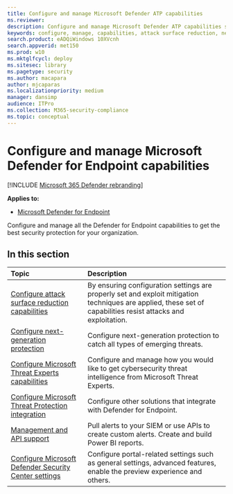 ```yaml
---
title: Configure and manage Microsoft Defender ATP capabilities
ms.reviewer: 
description: Configure and manage Microsoft Defender ATP capabilities such as attack surface reduction, and next-generation protection
keywords: configure, manage, capabilities, attack surface reduction, next-generation protection, security controls, endpoint detection and response, auto investigation and remediation, security controls, controls
search.product: eADQiWindows 10XVcnh
search.appverid: met150
ms.prod: w10
ms.mktglfcycl: deploy
ms.sitesec: library
ms.pagetype: security
ms.author: macapara
author: mjcaparas
ms.localizationpriority: medium
manager: dansimp
audience: ITPro
ms.collection: M365-security-compliance 
ms.topic: conceptual
---
```


# Configure and manage Microsoft Defender for Endpoint capabilities

[!INCLUDE [Microsoft 365 Defender rebranding](../../includes/microsoft-defender.md)]

**Applies to:**

- [Microsoft Defender for Endpoint](https://go.microsoft.com/fwlink/p/?linkid=2146631)

Configure and manage all the Defender for Endpoint capabilities to get the best security protection for your organization. 


## In this section 
Topic | Description 
:---|:---
[Configure attack surface reduction capabilities](configure-attack-surface-reduction.md) |  By ensuring configuration settings are properly set and exploit mitigation techniques are applied, these set of capabilities resist attacks and exploitation. 
[Configure next-generation protection](../microsoft-defender-antivirus/configure-microsoft-defender-antivirus-features.md) | Configure next-generation protection to catch all types of emerging threats.
[Configure Microsoft Threat Experts capabilities](configure-microsoft-threat-experts.md) | Configure and manage how you would like to get cybersecurity threat intelligence from Microsoft Threat Experts.
[Configure Microsoft Threat Protection integration](https://docs.microsoft.com/windows/security/threat-protection/microsoft-defender-atp/threat-protection-integration)| Configure other solutions that integrate with Defender for Endpoint.
[Management and API support](https://docs.microsoft.com/windows/security/threat-protection/microsoft-defender-atp/management-apis)| Pull alerts to your SIEM or use APIs to create custom alerts. Create and build Power BI reports. 
[Configure Microsoft Defender Security Center settings](preferences-setup.md) |  Configure portal-related settings such as general settings, advanced features, enable the preview experience and others.



